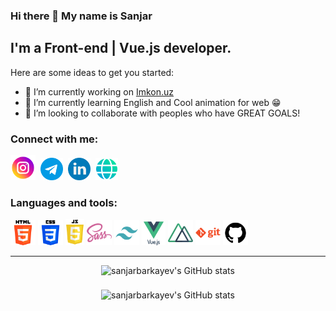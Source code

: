 ### Hi there 👋 My name is Sanjar

## I'm a Front-end | Vue.js developer.

Here are some ideas to get you started:

- 🔭 I’m currently working on [Imkon.uz](https://imkon.uz)
- 🌱 I’m currently learning English and Cool animation for web 😁
- 👯 I’m looking to collaborate with peoples who have GREAT GOALS!

[//]: # (- ⚡ Fun fact: )


### Connect with me:
[<img width="40" src="img/socials/instagram.png" target="_blank" style="margin-right: 4px" />](https://www.instagram.com/barakayevsanjar/)
[<img width="36" src="img/socials/telegram.png" target="_blank" style="margin-right: 4px" />](https://t.me/sanjarbarakayev)
[<img width="36" src="img/socials/linkedin.png" target="_blank" style="margin-right: 4px" />](https://www.linkedin.com/in/sanjarbarakayev/)
[<img width="36" src="img/socials/web.png" target="_blank" />](https://https://sanjarbarakayev.uz)
<!-- [<img width="36" src="img/twitter.png" />](https) -->

### Languages and tools:
<img width="40" src="img/tools/html-5.png" alt="html5" />
<img width="40" src="img/tools/css-3.png" alt="html5" />
<img width="30" src="img/tools/js.jpg" alt="html5" />
<img width="40" src="img/tools/sass.png" alt="html5" />
<img width="40" src="img/tools/tailwind.png" alt="html5" />
<img width="38" src="img/tools/vuejs.png" alt="html5" />
<img width="40" src="img/tools/nuxt-dot-js.png" alt="html5" />
<img width="40" src="img/tools/git.png" alt="html5" />
<img width="40" src="img/tools/github.png" alt="html5" />


---

<div align="center">
	<img style="margin-bottom: 20px;" align="center" alt="sanjarbarkayev's GitHub stats" src="https://github-readme-stats.vercel.app/api?username=sanjarbarakayev&show_icons=true&hide_bordesr=true&theme=dracula" />
</div>

<div align="center">
	<img align="center" alt="sanjarbarkayev's GitHub stats" src="https://github-readme-stats.vercel.app/api/top-langs/?username=mustafacagri" />
</div>